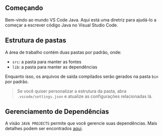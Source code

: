 ## Começando

Bem-vindo ao mundo VS Code Java. Aqui está uma diretriz para ajudá-lo a começar a escrever código Java no Visual Studio Code.

## Estrutura de pastas

A área de trabalho contém duas pastas por padrão, onde:

- `src`: a pasta para manter as fontes
- `lib`: a pasta para manter as dependências

Enquanto isso, os arquivos de saída compilados serão gerados na pasta `bin` por padrão.

> Se você quiser personalizar a estrutura da pasta, abra `.vscode/settings.json` e atualize as configurações relacionadas lá.

## Gerenciamento de Dependências

A visão `JAVA PROJECTS` permite que você gerencie suas dependências. Mais detalhes podem ser encontrados [aqui](https://github.com/microsoft/vscode-java-dependency#manage-dependencies).